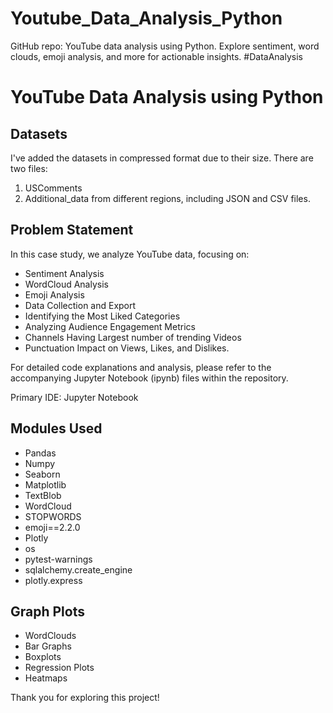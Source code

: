 # Youtube_Data_Analysis_Python
GitHub repo: YouTube data analysis using Python. Explore sentiment, word clouds, emoji analysis, and more for actionable insights. #DataAnalysis

# YouTube Data Analysis using Python

## Datasets
I've added the datasets in compressed format due to their size. There are two files:
1. USComments
2. Additional_data from different regions, including JSON and CSV files.

## Problem Statement
In this case study, we analyze YouTube data, focusing on:
- Sentiment Analysis
- WordCloud Analysis
- Emoji Analysis
- Data Collection and Export
- Identifying the Most Liked Categories
- Analyzing Audience Engagement Metrics
- Channels Having Largest number of trending Videos
- Punctuation Impact on Views, Likes, and Dislikes.

For detailed code explanations and analysis, please refer to the accompanying Jupyter Notebook (ipynb) files within the repository.

Primary IDE: Jupyter Notebook

## Modules Used
- Pandas
- Numpy
- Seaborn
- Matplotlib
- TextBlob
- WordCloud
- STOPWORDS
- emoji==2.2.0
- Plotly
- os
- pytest-warnings
- sqlalchemy.create_engine
- plotly.express

## Graph Plots
- WordClouds
- Bar Graphs
- Boxplots
- Regression Plots
- Heatmaps

Thank you for exploring this project!
